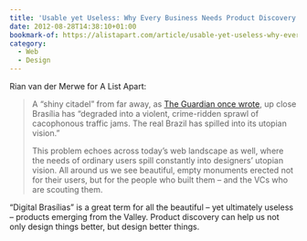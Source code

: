 ```yaml
---
title: 'Usable yet Useless: Why Every Business Needs Product Discovery'
date: 2012-08-28T14:38:10+01:00
bookmark-of: https://alistapart.com/article/usable-yet-useless-why-every-business-needs-product-discovery
category:
  - Web
  - Design
---
```

Rian van der Merwe for A List Apart:

> A “shiny citadel” from far away, as [The Guardian once wrote][1], up close Brasília has “degraded into a violent, crime-ridden sprawl of cacophonous traffic jams. The real Brazil has spilled into its utopian vision.”
>
> This problem echoes across today’s web landscape as well, where the needs of ordinary users spill constantly into designers’ utopian vision. All around us we see beautiful, empty monuments erected not for their users, but for the people who built them – and the VCs who are scouting them.

“Digital Brasílias” is a great term for all the beautiful – yet ultimately useless – products emerging from the Valley. Product discovery can help us not only design things better, but design better things.

[1]: https://www.theguardian.com/world/2008/mar/12/brazil
